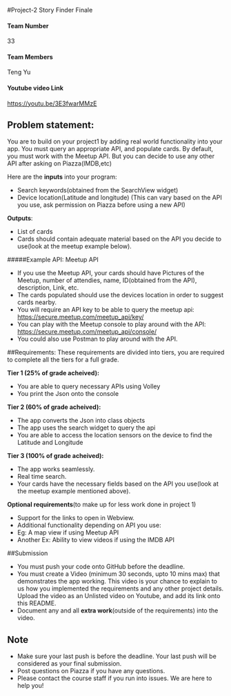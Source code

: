 #Project-2 Story Finder Finale
#### Team Number
33
#### Team Members
Teng Yu
#### Youtube video Link

https://youtu.be/3E3fwarMMzE

## Problem statement:
You are to build on your project1 by adding real world functionality into your app. You must query an appropriate API, and populate cards. By default, you must work with the Meetup API. But you can decide to use any other API after asking on Piazza(IMDB,etc)


Here are the **inputs** into your program:

* Search keywords(obtained from the SearchView widget)
* Device location(Latitude and longitude) (This can vary based on the API you use, ask permission on Piazza before using a new API)

**Outputs**:

* List of cards
* Cards should contain adequate material based on the API you decide to use(look at the meetup example below).

#####Example API: Meetup API

* If you use the Meetup API, your cards should have Pictures of the Meetup, number of attendies, name, ID(obtained from the API), description, Link, etc.
* The cards populated should use the devices location in order to suggest cards nearby.
* You will require an API key to be able to query the meetup api: https://secure.meetup.com/meetup_api/key/
* You can play with the Meetup console to play around with the API: https://secure.meetup.com/meetup_api/console/
* You could also use Postman to play around with the API.


##Requirements:
These requirements are divided into tiers, you are required to complete all the tiers for a full grade.

**Tier 1 (25% of grade acheived):**

* You are able to query necessary APIs using Volley
* You print the Json onto the console

**Tier 2 (60% of grade acheived):**

* The app converts the Json into class objects
* The app uses the search widget to query the api
* You are able to access the location sensors on the device to find the Latitude and Longitude

**Tier 3 (100% of grade acheived):**

* The app works seamlessly.
* Real time search.
* Your cards have the necessary fields based on the API you use(look at the meetup example mentioned above).

**Optional requirements**(to make up for less work done in project 1)

* Support for the links to open in Webview.
* Additional functionality depending on API you use:
* Eg: A map view if using Meetup API
* Another Ex: Ability to view videos if using the IMDB API


##Submission
* You must push your code onto GitHub before the deadline.
* You must create a Video (minimum 30 seconds, upto 10 mins max) that demonstrates the app working. This video is your chance to explain to us how you implemented the requirements and any other project details. Upload the video as an Unlisted video on Youtube, and add its link onto this README.
* Document any and all **extra work**(outside of the requirements) into the video.


## Note
* Make sure your last push is before the deadline. Your last push will be considered as your final submission.
* Post questions on Piazza if you have any questions.
* Please contact the course staff if you run into issues. We are here to help you!
